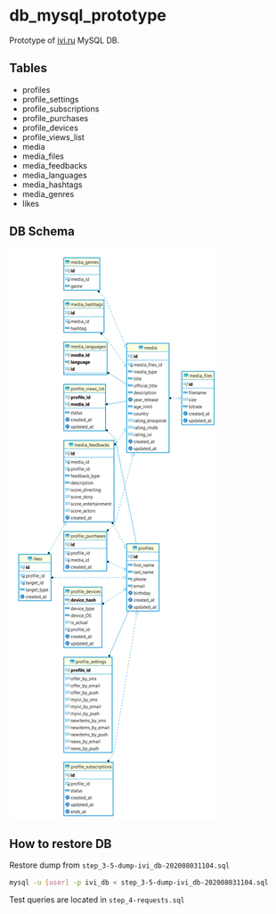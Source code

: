 # db_mysql_prototype

Prototype of [ivi.ru](https://www.ivi.ru/)  MySQL DB.

## Tables

* profiles
* profile_settings
* profile_subscriptions
* profile_purchases
* profile_devices
* profile_views_list
* media
* media_files
* media_feedbacks
* media_languages
* media_hashtags
* media_genres
* likes

## DB Schema

![DB schema](step_3-4-db_diagram.png)

## How to restore DB

Restore dump from `step_3-5-dump-ivi_db-202008031104.sql`

```bash
mysql -u [user] -p ivi_db < step_3-5-dump-ivi_db-202008031104.sql
```

Test queries are located in `step_4-requests.sql`
